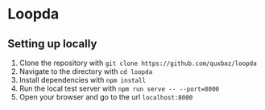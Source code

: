 # Loopda

## Setting up locally

1. Clone the repository with ```git clone https://github.com/quxbaz/loopda```
2. Navigate to the directory with ```cd loopda```
3. Install dependencies with ```npm install```
4. Run the local test server with ```npm run serve -- --port=8000```
5. Open your browser and go to the url ```localhost:8000```

